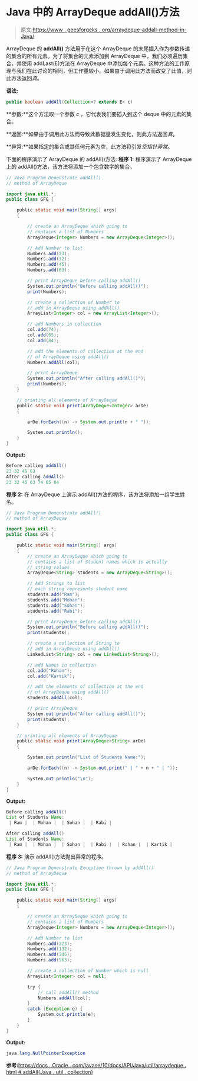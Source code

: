 # Java 中的 ArrayDeque addAll()方法

> 原文:[https://www . geesforgeks . org/arraydeque-addall-method-in-Java/](https://www.geeksforgeeks.org/arraydeque-addall-method-in-java/)

ArrayDeque 的 **addAll()** 方法用于在这个 ArrayDeque 的末尾插入作为参数传递的集合的所有元素。为了将集合的元素添加到 ArrayDeque 中，我们必须遍历集合，并使用 addLast(E)方法在 ArrayDeque 中添加每个元素。这种方法的工作原理与我们在此讨论的相同，但工作量较小。如果由于调用此方法而改变了此值，则此方法返回*真*。

**语法:**

```java
public boolean addAll(Collection<? extends E> c)
```

**参数:**这个方法取一个参数 *c* ，它代表我们要插入到这个 deque 中的元素的集合。

**返回:**如果由于调用此方法而导致此数据量发生变化，则此方法返回*真*。

**异常:**如果指定的集合或其任何元素为空，此方法将引发*空指针异常*。

下面的程序演示了 ArrayDeque 的 addAll()方法:
**程序 1:** 程序演示了 ArrayDeque 上的 addAll()方法，该方法将添加一个包含数字的集合。

```java
// Java Program Demonstrate addAll()
// method of ArrayDeque

import java.util.*;
public class GFG {

    public static void main(String[] args)
    {

        // create an ArrayDeque which going to
        // contains a list of Numbers
        ArrayDeque<Integer> Numbers = new ArrayDeque<Integer>();

        // Add Number to list
        Numbers.add(23);
        Numbers.add(32);
        Numbers.add(45);
        Numbers.add(63);

        // print ArrayDeque before calling addAll()
        System.out.println("Before calling addAll()");
        print(Numbers);

        // create a collection of Number to
        // add in ArrayDeque using addAll()
        ArrayList<Integer> col = new ArrayList<Integer>();

        // add Numbers in collection
        col.add(74);
        col.add(65);
        col.add(84);

        // add the elements of collection at the end
        // of ArrayDeque using addAll()
        Numbers.addAll(col);

        // print ArrayDeque
        System.out.println("After calling addAll()");
        print(Numbers);
    }

    // printing all elements of ArrayDeque
    public static void print(ArrayDeque<Integer> arDe)
    {

        arDe.forEach((n) -> System.out.print(n + " "));

        System.out.println();
    }
}
```

**Output:**

```java
Before calling addAll()
23 32 45 63 
After calling addAll()
23 32 45 63 74 65 84

```

**程序 2:** 在 ArrayDeque 上演示 addAll()方法的程序，该方法将添加一组学生姓名。

```java
// Java Program Demonstrate addAll()
// method of ArrayDeque

import java.util.*;
public class GFG {

    public static void main(String[] args)
    {
        // create an ArrayDeque which going to
        // contains a list of Student names which is actually
        // string values
        ArrayDeque<String> students = new ArrayDeque<String>();

        // Add Strings to list
        // each string represents student name
        students.add("Ram");
        students.add("Mohan");
        students.add("Sohan");
        students.add("Rabi");

        // print ArrayDeque before calling addAll()
        System.out.println("Before calling addAll()");
        print(students);

        // create a collection of String to
        // add in ArrayDeque using addAll()
        LinkedList<String> col = new LinkedList<String>();

        // add Names in collection
        col.add("Rohan");
        col.add("Kartik");

        // add the elements of collection at the end
        // of ArrayDeque using addAll()
        students.addAll(col);

        // print ArrayDeque
        System.out.println("After calling addAll()");
        print(students);
    }

    // printing all elements of ArrayDeque
    public static void print(ArrayDeque<String> arDe)
    {

        System.out.println("List of Students Name:");

        arDe.forEach((n) -> System.out.print(" | " + n + " | "));

        System.out.println("\n");
    }
}
```

**Output:**

```java
Before calling addAll()
List of Students Name:
 | Ram |  | Mohan |  | Sohan |  | Rabi | 

After calling addAll()
List of Students Name:
 | Ram |  | Mohan |  | Sohan |  | Rabi |  | Rohan |  | Kartik |

```

**程序 3:** 演示 addAll()方法抛出异常的程序。

```java
// Java Program Demonstrate Exception thrown by addAll()
// method of ArrayDeque

import java.util.*;
public class GFG {

    public static void main(String[] args)
    {

        // create an ArrayDeque which going to
        // contains a list of Numbers
        ArrayDeque<Integer> Numbers = new ArrayDeque<Integer>();

        // Add Number to list
        Numbers.add(223);
        Numbers.add(132);
        Numbers.add(345);
        Numbers.add(563);

        // create a collection of Number which is null
        ArrayList<Integer> col = null;

        try {
            // call addAll() method
            Numbers.addAll(col);
        }
        catch (Exception e) {
            System.out.println(e);
        }
    }
}
```

**Output:**

```java
java.lang.NullPointerException

```

**参考:**[https://docs . Oracle . com/javase/10/docs/API/Java/util/arraydeque . html # addAll(Java . util . collection)](https://docs.oracle.com/javase/10/docs/api/java/util/ArrayDeque.html#addAll(java.util.Collection))